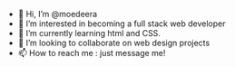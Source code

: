 - 👋 Hi, I’m @moedeera
- 👀 I’m interested in becoming a full stack web developer
- 🌱 I’m currently learning html and CSS.
- 💞️ I’m looking to collaborate on web design projects
- 📫 How to reach me : just message me!

<!---
moedeera/moedeera is a ✨ special ✨ repository because its `README.md` (this file) appears on your GitHub profile.
You can click the Preview link to take a look at your changes.
--->
